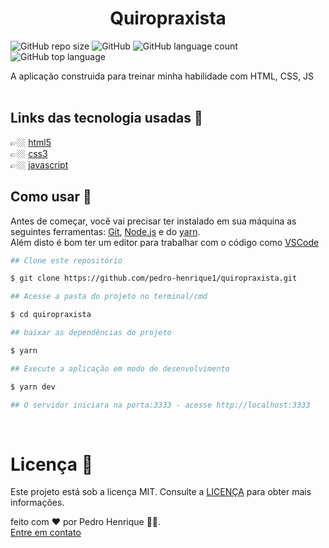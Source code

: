 <h1 align = "center">Quiropraxista</h1>

![GitHub repo size](https://img.shields.io/github/repo-size/pedro-henrique1/quiropraxista)
![GitHub](https://img.shields.io/github/license/pedro-henrique1/quiropraxista)
![GitHub language count](https://img.shields.io/github/languages/count/pedro-henrique1/quiropraxista)
![GitHub top language](https://img.shields.io/github/languages/top/pedro-henrique1/quiropraxista)

<p>A aplicação construida para treinar minha habilidade com 
HTML, CSS, JS
<br>
<br>

## Links das tecnologia usadas 🔗

👉🏼 [html5](https://developer.mozilla.org/pt-BR/docs/Web/HTML)<br>
👉🏼 [css3](https://developer.mozilla.org/pt-br/docs/web/css)<br>
👉🏼 [javascript](https://developer.mozilla.org/pt-BR/docs/Web/JavaScript/About_JavaScript)
<br>

## Como usar 🎉

Antes de começar, você vai precisar ter instalado em sua máquina as seguintes ferramentas:
[Git](https://git-scm.com), [Node.js](https://nodejs.org/en/) e do [yarn](https://yarnpkg.com/).<br>
Além disto é bom ter um editor para trabalhar com o código como [VSCode](https://code.visualstudio.com/)

```zsh
## Clone este repositório

$ git clone https://github.com/pedro-henrique1/quiropraxista.git

## Acesse a pasta do projeto no terminal/cmd

$ cd quiropraxista

## baixar as dependências do projeto

$ yarn

## Execute a aplicação em modo de desenvolvimento

$ yarn dev

## O servidor iniciara na porta:3333 - acesse http://localhost:3333

```

<br>

# Licença 📝

Este projeto está sob a licença MIT. Consulte a [LICENÇA](/LICENSE) para obter mais informações.

feito com ❤️ por Pedro Henrique 👏🏼.<br>[Entre em contato](https://www.linkedin.com/in/pedro-henrique-silva-rodrigues-0544ab199/)
